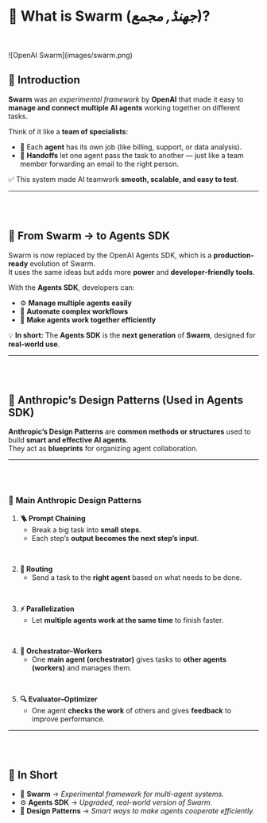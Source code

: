 # 🧠 **What is Swarm (_جھنڈ, مجمع_)?**
<br>
<br>
![OpenAI Swarm](images/swarm.png)


## 🚀 **Introduction**

**Swarm** was an *experimental framework* by **OpenAI** that made it easy to **manage and connect multiple AI agents** working together on different tasks.

Think of it like a **team of specialists**:

- 🧾 Each **agent** has its own job (like billing, support, or data analysis).  
- 🔄 **Handoffs** let one agent pass the task to another — just like a team member forwarding an email to the right person.  

✅ This system made AI teamwork **smooth, scalable, and easy to test**.

---
<br>
<br>


## 🔁 **From Swarm → to Agents SDK**

Swarm is now replaced by the OpenAI Agents SDK, which is a **production-ready** evolution of Swarm.  
It uses the same ideas but adds more **power** and **developer-friendly tools**.

With the **Agents SDK**, developers can:

- ⚙️ **Manage multiple agents easily**  
- 🤖 **Automate complex workflows**  
- 🤝 **Make agents work together efficiently**

💡 **In short:** The **Agents SDK** is the **next generation** of **Swarm**, designed for **real-world use**.

---
<br>
<br>



## 🧩 **Anthropic’s Design Patterns (Used in Agents SDK)**

**Anthropic’s Design Patterns** are **common methods or structures** used to build **smart and effective AI agents**.  
They act as **blueprints** for organizing agent collaboration.

---

<br>
<br>


### 🧱 **Main Anthropic Design Patterns**

1. **🪜 Prompt Chaining**  
   - Break a big task into **small steps**.  
   - Each step’s **output becomes the next step’s input**.  
<br>

2. **🧭 Routing**  
   - Send a task to the **right agent** based on what needs to be done.  

<br>

3. **⚡ Parallelization**  
   - Let **multiple agents work at the same time** to finish faster.  

<br>

4. **🎯 Orchestrator–Workers**  
   - One **main agent (orchestrator)** gives tasks to **other agents (workers)** and manages them.  
<br>


5. **🔍 Evaluator–Optimizer**  
   - One agent **checks the work** of others and gives **feedback** to improve performance.  

---


<br>
<br>


## 🧾 **In Short**

- 🧠 **Swarm** → *Experimental framework for multi-agent systems.*  
- ⚙️ **Agents SDK** → *Upgraded, real-world version of Swarm.*  
- 🧩 **Design Patterns** → *Smart ways to make agents cooperate efficiently.*

